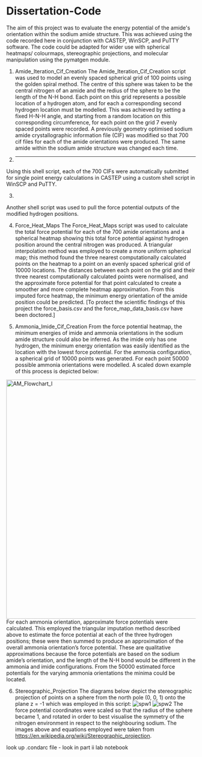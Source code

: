 # Dissertation-Code

The aim of this project was to evaluate the energy potential of the amide's orientation within the sodium amide structure.
This was achieved using the code recorded here in conjunction with CASTEP, WinSCP, and PuTTY software.
The code could be adapted for wider use with spherical heatmaps/ colourmaps, stereographic projections, and molecular manipulation using the pymatgen module.

1. Amide_Iteration_Cif_Creation
The Amide_Iteration_Cif_Creation script was used to model an evenly spaced spherical grid of 100 points using the golden spiral method. The centre of this sphere was taken to be the central nitrogen of an amide and the redius of the sphere to be the length of the N-H bond. Each point on this grid represents a possible location of a hydrogen atom, and for each a corresponding second hydrogen location must be modelled. This was achieved by setting a fixed H-N-H angle, and starting from a random location on this corresponding circumference, for each point on the grid 7 evenly spaced points were recorded. 
A previously geometry optimised sodium amide crystallographic information file (CIF) was modified so that 700 cif files for each of the amide orientations were produced. The same amide within the sodium amide structure was changed each time.

2. ____
Using this shell script, each of the 700 CIFs were automatically submitted for single point energy calculations in CASTEP using a custom shell script in WinSCP and PuTTY. 

3.
Another shell script was used to pull the force potential outputs of the modified hydrogen positions. 

4. Force_Heat_Maps
The Force_Heat_Maps script was used to calculate the total force potential for each of the 700 amide orientations and a spherical
heatmap showing this total force potential against hydrogen position around the central nitrogen was produced.
A triangular interpolation method was employed to create a more uniform spherical map; this method found the three nearest computationally calculated points on the heatmap to a point on an evenly spaced spherical grid of 10000 locations. The distances between each point on the grid and their three nearest computationally calculated points were normalised, and the approximate force potential for that point calculated to create a smoother and more complete heatmap approximation. 
From this imputed force heatmap, the minimum energy orientation of the amide position could be predicted.
[To protect the scientific findings of this project the force_basis.csv and the force_map_data_basis.csv have been doctored.]

5. Ammonia_Imide_Cif_Creation
From the force potential heatmap, the minimum energies of imide and ammonia orientations in the sodium amide structure could also be inferred. As the imide only has one hydrogen, the minimum energy orientation was easily identified as the location with the lowest force potential.
For the ammonia configuration, a spherical grid of 10000 points was generated. For each point 50000 possible ammonia orientations were modelled. A scaled down example of this process is depicted below:
<img width="636" alt="AM_Flowchart_l" src="https://github.com/Tara-Biddle/Dissertation-Code/assets/116201128/0b39f398-ff4e-4586-85c2-d07878dc50fa">
For each ammonia orientation, approximate force potentials were calculated. This employed the triangular imputation method described above to estimate the force potential at each of the three hydrogen positions; these were then summed to produce an approximation of the overall ammonia orientation’s force potential. These are qualitative approximations because the force potentials are based on the sodium amide’s orientation, and the length of the N-H bond would be different in the ammonia and imide configurations.
From the 50000 estimated force potentials for the varying ammonia orientations the minima could be located.

6. Stereographic_Projection
The diagrams below depict the stereographic projection of points on a sphere from the north pole (0, 0, 1) onto the plane z = -1 which was employed in this script:
![spw1](https://github.com/Tara-Biddle/Dissertation-Code/assets/116201128/738918bb-6895-4cab-bee5-111de81734d8) ![spw2](https://github.com/Tara-Biddle/Dissertation-Code/assets/116201128/492b5496-e7a1-4697-a4c6-f644cc082108)
The force potential coordinates were scaled so that the radius of the sphere became 1, and rotated in order to best visualise the symmetry of the nitrogen environment in respect to the neighbouring sodium.
The images above and equations employed were taken from https://en.wikipedia.org/wiki/Stereographic_projection.



look up .condarc file - look in part ii lab notebook






